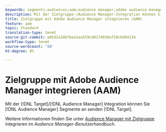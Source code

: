 ```yaml
---
keywords: segments;audiences;aam;audience manager;adobe audience manager;integrate;integration
description: Mit der Zielgruppe-/Audience Manager-Integration können Sie Audience Manager an Adobe Target senden
title: Zielgruppe mit Adobe Audience Manager integrieren (AAM)
feature: aam
topic: Standard
translation-type: tm+mt
source-git-commit: a05d2a28b7bea3aa559cd0174930af10c6d94134
workflow-type: tm+mt
source-wordcount: '58'
ht-degree: 0%

---
```



# Zielgruppe mit Adobe Audience Manager integrieren (AAM)

Mit der [!DNL Target]/[!DNL Audience Manager] Integration können Sie [!DNL Audience Manager] Segmente an senden [!DNL Target].

Weitere Informationen finden Sie unter [Audience Manager mit Zielgruppe](https://experienceleague.adobe.com/docs/audience-manager/user-guide/implementation-integration-guides/integration-other-solutions/aam-target-integration.html) integrieren im *Audience Manager-Benutzerhandbuch*.
